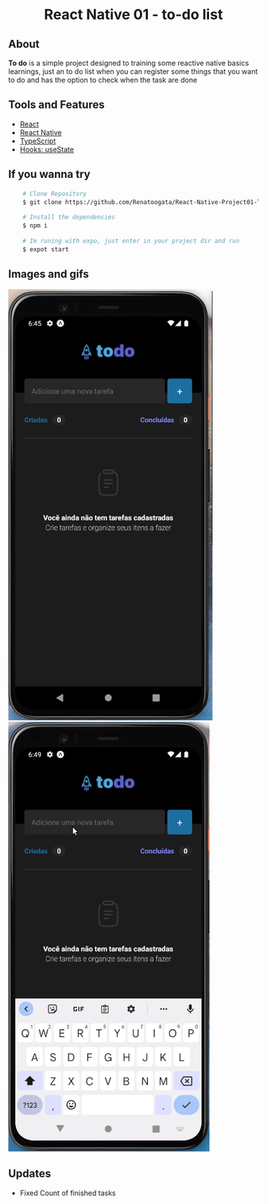 <h1 align="center">
    <p>React Native 01 - to-do list<p>
</h1>

## About 
 
**To do** is a simple project designed to training some reactive native basics learnings, just an to do list when you can register some things that you want to do and has the option to check when the task are done

## Tools and Features

- [React](https://reactjs.org/)
- [React Native](https://reactnative.dev/)
- [TypeScript](https://www.typescriptlang.org/)
- [Hooks: useState](https://legacy.reactjs.org/docs/hooks-state.html)

## If you wanna try

```bash
    # Clone Repository
    $ git clone https://github.com/Renatoogata/React-Native-Project01-Todo.git
``` 

```bash
    # Install the dependencies
    $ npm i
```

```bash
    # Im runing with expo, just enter in your project dir and run
    $ expot start
```

## Images and gifs

![Image](./assets/home.png)
![Image](./assets//projetoDemo.gif)

## Updates
- Fixed Count of finished tasks
